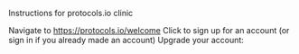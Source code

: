 Instructions for protocols.io clinic

Navigate to https://protocols.io/welcome
Click to sign up for an account (or sign in if you already made an account)
Upgrade your account: 
